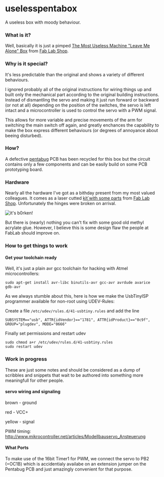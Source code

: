 uselesspentabox
===============
A useless box with moody behaviour.

### What is it?

Well, basically it is just a pimped [The Most Useless Machine "Leave Me Alone" Box](http://www.fablabshop.de/anleitunguseless) from [Fab Lab Shop](http://www.fablabshop.de).

### Why is it special?
It's less predictable than the original and shows a variety of different behaviours.

I ignored probably all  of the original instructions for wiring things up and built only the mechanical part according to the original building instructions. Instead of dismantling the servo and making it just run forward or backward (or not at all) depending on the position of the switches, the servo is left intact and a microcontroller is used to control the servo with a PWM signal.

This allows for more variable and precise movements of the arm for switching the main switch off again, and greatly enchances the capability to make the box express different behaviours (or degrees of annoyance about beeing disturbed).

### How?
A defective [pentabug](https://github.com/c3d2/pentabug) PCB has been recycled for this box but the circuit contains only a few components and can be easily build on some PCB prototyping board.

### Hardware

Nearly all the hardware I've got as a bithday present from my most valued colleagues. It comes as a laser cutted [kit`with some parts](http://www.fablabshop.de/anleitunguseless) from [Fab Lab Shop](http://www.fablabshop.de). Unfortunately the hinges were broken on arrival.

![it's b0rken!](https://raw.github.com/alxlo/uselesspentabox/master/images/hinges.jpg)

But there is (nearly) nothing you can't fix with some good old methyl acrylate glue. However, I believe this is some design flaw the people at FabLab should improve on.

### How to get things to work

#### Get your toolchain ready

Well, it's just a plain avr gcc toolchain for hacking with Atmel microcontrollers:

```
sudo apt-get install avr-libc binutils-avr gcc-avr avrdude avarice gdb-avr
```

As we always stumble about this, here is how we make the UsbTinyISP programmer available for non-root using UDEV-Rules:

Create a file `/etc/udev/rules.d/41-usbtiny.rules` and add the line

```
SUBSYSTEM=="usb", ATTR{idVendor}=="1781", ATTR{idProduct}=="0c9f", GROUP="plugdev", MODE="0666"
```

Finally set permissions and restart udev

```
sudo chmod a+r /etc/udev/rules.d/41-usbtiny.rules
sudo restart udev
```

### Work in progress

These are just some notes and should be considered as a dump of scribbles and snippets that wait to be authored into something more meaningfull for other people.


#### servo wiring and signaling

brown - ground

red   - VCC+

yellow  - signal

PWM timing: http://www.mikrocontroller.net/articles/Modellbauservo_Ansteuerung


#### What Ports

To make use of the 16bit Timer1 for PWM, we connect the servo to PB2 (=OC1B) which is accidentialy availabe on an extension jumper on the Pentabug PCB and just amazingly convenient for that purpose.

